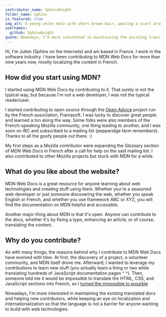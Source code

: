 ```yaml
---
contributor_name: SphinxKnight
folder_name: sphinx
is_featured: true
img_alt: A young white male with short brown hair, wearing a scarf around his neck. Behind him is a mountain peak, with white clouds dotting a blue sky.
usernames:
  github: SphinxKnight
quote: Nowadays, I'm more interested in maintaining the existing translated docs and helping new contributors, while keeping an eye on localization and internationalization so that the language is not a barrier for anyone wanting to build with web technologies.
---
```


Hi, I'm Julien (Sphinx on the Internets) and am based in France. I work in the software industry. I have been contributing to MDN Web Docs for more than nine years now, mostly localizing the content in French.

## How did you start using MDN?

I started using MDN Web Docs by contributing to it. That surely is not the typical way, but because I'm not a web developer, I was not the typical reader/user.
 
I started contributing to open source through the [Open Advice](https://archives.framabook.org/libres-conseils/index.html) project run by the French association, Framasoft. I was lucky to discover great people and learned a ton along the way. Some folks were also members of the French-speaking Mozilla community, one thing leading to another, and I was soon on IRC and subscribed to a mailing list (pepperidge farm remembers). Thanks to all the goofy people out there. :)
 
My first steps as a Mozilla contributor were expanding the Glossary section of MDN Web Docs in French after a call for help on the said mailing list. I also contributed to other Mozilla projects but stuck with MDN for a while.

## What do you like about the website?

MDN Web Docs is a great resource for anyone learning about web technologies and creating stuff using them. Whether you're a seasoned web developer or just someone discovering the web, whether you speak English or French, and whether you use framework ABC or XYZ, you will find the documentation on MDN helpful and accessible.
 
Another major thing about MDN is that it's open. Anyone can contribute to the docs, whether it's by fixing a typo, enhancing an article, or of course, translating the content.

## Why do you contribute?

As with many things, the reasons behind why I contribute to MDN Web Docs have evolved with time. At first, the discovery of a project, a volunteer community, and MDN itself drove me. Afterward, I wanted to leverage my contributions to learn new stuff (you actually learn a thing or two while translating hundreds of JavaScript documentation pages ^ ^). Then, someone told me it would be impossible to translate the HTML, CSS, and JavaScript sections into French, so I [turned the impossible to possible](https://tech.mozfr.org/post/2017/01/31/Les-sections-HTML--CSS-et-JavaScript-de-MDN-sont-disponibles-en-francais)
 
Nowadays, I'm more interested in maintaining the existing translated docs and helping new contributors, while keeping an eye on localization and internationalization so that the language is not a barrier for anyone wanting to build with web technologies.
